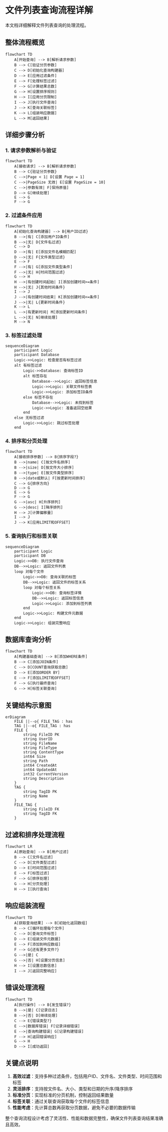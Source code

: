 # 文件列表查询流程详解

本文档详细解释文件列表查询的处理流程。

## 整体流程概览

```mermaid
flowchart TD
    A[开始查询] --> B[解析请求参数]
    B --> C[验证分页参数]
    C --> D[初始化查询构建器]
    D --> E[应用过滤条件]
    E --> F[处理标签过滤]
    F --> G[计算结果总数]
    G --> H[设置排序规则]
    H --> I[应用分页限制]
    I --> J[执行文件查询]
    J --> K[查询关联标签]
    K --> L[组装响应数据]
    L --> M[返回结果]
```

## 详细步骤分析

### 1. 请求参数解析与验证

```mermaid
flowchart TD
    A[接收请求] --> B[解析请求参数]
    B --> C{验证分页参数}
    C -->|Page < 1| D[设置 Page = 1]
    C -->|PageSize 无效| E[设置 PageSize = 10]
    C -->|参数有效| F[保持原值]
    D --> G[继续处理]
    E --> G
    F --> G
```

### 2. 过滤条件应用

```mermaid
flowchart TD
    A[初始化查询构建器] --> B{用户ID过滤}
    B -->|有| C[添加用户ID条件]
    B -->|无| D{文件名过滤}
    C --> D
    D -->|有| E[添加文件名模糊匹配]
    D -->|无| F{文件类型过滤}
    E --> F
    F -->|有| G[添加文件类型条件]
    F -->|无| H{时间范围过滤}
    G --> H
    H -->|有创建时间起始| I[添加创建时间>=条件]
    H -->|无| J{其他时间条件}
    I --> J
    J -->|有创建时间结束| K[添加创建时间<=条件]
    J -->|无| L{更新时间条件}
    K --> L
    L -->|有更新时间| M[添加更新时间条件]
    L -->|无| N[继续处理]
    M --> N
```

### 3. 标签过滤处理

```mermaid
sequenceDiagram
    participant Logic
    participant Database
    Logic->>Logic: 检查是否有标签过滤
    alt 有标签过滤
        Logic->>Database: 查询标签ID
        alt 标签存在
            Database-->>Logic: 返回标签信息
            Logic->>Logic: 关联文件标签表
            Logic->>Logic: 添加标签ID条件
        else 标签不存在
            Database-->>Logic: 未找到标签
            Logic->>Logic: 准备返回空结果
        end
    else 无标签过滤
        Logic->>Logic: 跳过标签处理
    end
```

### 4. 排序和分页处理

```mermaid
flowchart TD
    A[接收排序参数] --> B{排序字段?}
    B -->|name| C[按文件名排序]
    B -->|size| D[按文件大小排序]
    B -->|type| E[按文件类型排序]
    B -->|date或默认| F[按更新时间排序]
    C --> G{排序方向}
    D --> G
    E --> G
    F --> G
    G -->|asc| H[升序排列]
    G -->|desc| I[降序排列]
    H --> J[计算偏移量]
    I --> J
    J --> K[应用LIMIT和OFFSET]
```

### 5. 查询执行和标签关联

```mermaid
sequenceDiagram
    participant Logic
    participant DB
    Logic->>DB: 执行文件查询
    DB-->>Logic: 返回文件列表
    loop 对每个文件
        Logic->>DB: 查询关联的标签
        DB-->>Logic: 返回文件的标签关系
        loop 对每个标签关系
            Logic->>DB: 查询标签详情
            DB-->>Logic: 返回标签信息
            Logic->>Logic: 添加到标签列表
        end
        Logic->>Logic: 构建文件元数据
    end
    Logic->>Logic: 组装完整响应
```

## 数据库查询分析

```mermaid
flowchart TD
    A[构建基础查询] --> B[添加WHERE条件]
    B --> C[添加JOIN条件]
    C --> D[COUNT查询获取总数]
    D --> E[添加ORDER BY]
    E --> F[添加LIMIT和OFFSET]
    F --> G[执行最终查询]
    G --> H[标签关联查询]
```

## 关键结构示意图

```mermaid
erDiagram
    FILE ||--o{ FILE_TAG : has
    TAG ||--o{ FILE_TAG : has
    FILE {
        string FileID PK
        string UserID
        string FileName
        string FileType
        string ContentType
        int64 Size
        string Path
        int64 CreatedAt
        int64 UpdatedAt
        int32 CurrentVersion
        string Description
    }
    TAG {
        string TagID PK
        string Name
    }
    FILE_TAG {
        string FileID FK
        string TagID FK
    }
```

## 过滤和排序处理流程

```mermaid
flowchart LR
    A[原始查询] --> B[用户过滤]
    B --> C[文件名过滤]
    C --> D[文件类型过滤]
    D --> E[时间范围过滤]
    E --> F[标签过滤]
    F --> G[排序处理]
    G --> H[分页处理]
    H --> I[执行查询]
```

## 响应组装流程

```mermaid
flowchart TD
    A[获取查询结果] --> B[初始化返回数组]
    B --> C[循环处理每个文件]
    C --> D[查询文件标签]
    D --> E[组装文件元数据]
    E --> F[添加到响应数组]
    F --> G{还有更多文件?}
    G -->|是| C
    G -->|否| H[设置分页信息]
    H --> I[设置总数信息]
    I --> J[返回完整响应]
```

## 错误处理流程

```mermaid
flowchart TD
    A[执行操作] --> B{发生错误?}
    B -->|是| C[记录日志]
    B -->|否| D[继续处理]
    C --> E{错误类型?}
    E -->|数据库错误| F[记录详细错误]
    E -->|查询构建错误| G[记录构建错误]
    F --> H[返回错误响应]
    G --> H
    D --> I[成功返回]
```

## 关键点说明

1. **高效过滤**：支持多种过滤条件，包括用户ID、文件名、文件类型、时间范围和标签
2. **灵活排序**：支持按文件名、大小、类型和日期的升序/降序排序
3. **标准分页**：实现标准的分页机制，控制返回结果数量
4. **标签关联**：通过关联查询获取每个文件的标签信息
5. **性能考虑**：先计算总数再获取分页数据，避免不必要的数据传输

整个查询流程设计考虑了灵活性、性能和数据完整性，确保文件列表查询结果准确且高效。
